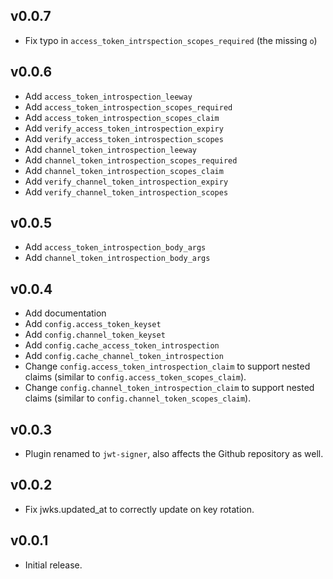 ## v0.0.7

- Fix typo in `access_token_intrspection_scopes_required` (the missing `o`)

## v0.0.6

- Add `access_token_introspection_leeway`
- Add `access_token_introspection_scopes_required`
- Add `access_token_introspection_scopes_claim`
- Add `verify_access_token_introspection_expiry`
- Add `verify_access_token_introspection_scopes`
- Add `channel_token_introspection_leeway`
- Add `channel_token_introspection_scopes_required`
- Add `channel_token_introspection_scopes_claim`
- Add `verify_channel_token_introspection_expiry`
- Add `verify_channel_token_introspection_scopes`

## v0.0.5

- Add `access_token_introspection_body_args`
- Add `channel_token_introspection_body_args`

## v0.0.4

- Add documentation
- Add `config.access_token_keyset`
- Add `config.channel_token_keyset`
- Add `config.cache_access_token_introspection`
- Add `config.cache_channel_token_introspection`
- Change `config.access_token_introspection_claim` to support nested claims (similar to `config.access_token_scopes_claim`).
- Change `config.channel_token_introspection_claim` to support nested claims (similar to `config.channel_token_scopes_claim`).

## v0.0.3

- Plugin renamed to `jwt-signer`, also affects the Github repository as well.

## v0.0.2

- Fix jwks.updated_at to correctly update on key rotation.

## v0.0.1

- Initial release.
